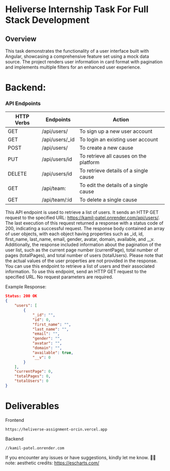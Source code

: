 # Heliverse Internship Task For Full Stack Development

## Overview
This task demonstrates the functionality of a user interface built with Angular, showcasing a comprehensive feature set using a mock data source. The project renders user information in card format with pagination and implements multiple filters for an enhanced user experience.



# Backend:

### API Endpoints
| HTTP Verbs | Endpoints | Action |
| --- | --- | --- |
| GET | /api/users/ | To sign up a new user account |
| GET | /api/users/_id | To login an existing user account |
| POST | /api/users/ | To create a new cause |
| PUT | /api/users/id | To retrieve all causes on the platform |
| DELETE | /api/users/id | To retrieve details of a single cause |
| GET | /api/team: | To edit the details of a single cause |
| GET | /api/team/:id | To delete a single cause |


This API endpoint is used to retrieve a list of users. It sends an HTTP GET request to the specified URL: https://kamil-patel.onrender.com/api/users/.
The last execution of this request returned a response with a status code of 200, indicating a successful request. The response body contained an array of user objects, with each object having properties such as _id, id, first_name, last_name, email, gender, avatar, domain, available, and __v. 
Additionally, the response included information about the pagination of the user list, such as the current page number (currentPage), total number of pages (totalPages), and total number of users (totalUsers).
Please note that the actual values of the user properties are not provided in the response. You can use this endpoint to retrieve a list of users and their associated information.
To use this endpoint, send an HTTP GET request to the specified URL. No request parameters are required.

Example Response:
```json
Status: 200 OK
{
    "users": [
        {
            "_id": "",
            "id": 0,
            "first_name": "",
            "last_name": "",
            "email": "",
            "gender": "",
            "avatar": "",
            "domain": "",
            "available": true,
            "__v": 0
        }
    ],
    "currentPage": 0,
    "totalPages": 0,
    "totalUsers": 0
}
```

# Deliverables
Frontend
```https
https://heliverse-assignment-orcin.vercel.app
```
Backend
```https
//kamil-patel.onrender.com
```

 If you encounter any issues or have suggestions, kindly let me know.
 🚀✨
note: aesthetic credits: https://escharts.com/
